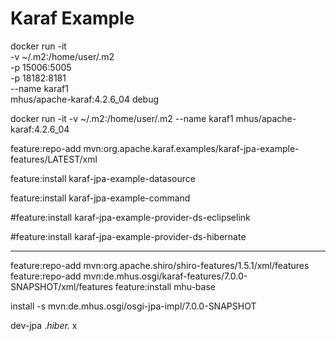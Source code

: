 

# Karaf Example

docker run -it \
 -v ~/.m2:/home/user/.m2\
 -p 15006:5005\
 -p 18182:8181\
 --name karaf1\
 mhus/apache-karaf:4.2.6_04 debug

docker run -it  -v ~/.m2:/home/user/.m2 --name karaf1 mhus/apache-karaf:4.2.6_04

feature:repo-add mvn:org.apache.karaf.examples/karaf-jpa-example-features/LATEST/xml

feature:install karaf-jpa-example-datasource

feature:install karaf-jpa-example-command

#feature:install karaf-jpa-example-provider-ds-eclipselink

#feature:install karaf-jpa-example-provider-ds-hibernate     

---


feature:repo-add mvn:org.apache.shiro/shiro-features/1.5.1/xml/features
feature:repo-add mvn:de.mhus.osgi/karaf-features/7.0.0-SNAPSHOT/xml/features
feature:install mhu-base

install -s mvn:de.mhus.osgi/osgi-jpa-impl/7.0.0-SNAPSHOT



 dev-jpa .*hiber.* x   